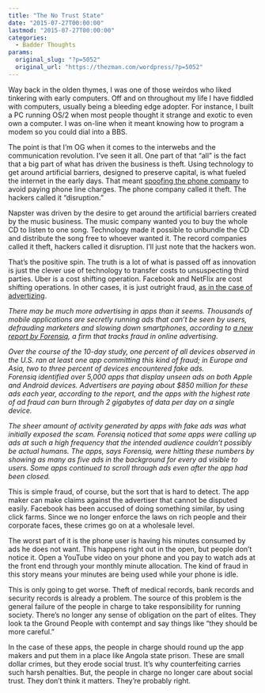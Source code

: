 ```yaml
---
title: "The No Trust State"
date: "2015-07-27T00:00:00"
lastmod: "2015-07-27T00:00:00"
categories:
  - Badder Thoughts
params:
  original_slug: "?p=5052"
  original_url: "https://thezman.com/wordpress/?p=5052"
---
```


Way back in the olden thymes, I was one of those weirdos who liked
tinkering with early computers. Off and on throughout my life I have
fiddled with computers, usually being a bleeding edge adopter. For
instance, I built a PC running OS/2 when most people thought it strange
and exotic to even own a computer. I was on-line when it meant knowing
how to program a modem so you could dial into a BBS.

The point is that I’m OG when it comes to the interwebs and the
communication revolution. I’ve seen it all. One part of that “all” is
the fact that a big part of what has driven the business is theft. Using
technology to get around artificial barriers, designed to preserve
capital, is what fueled the internet in the early days. That meant
<a href="https://en.wikipedia.org/wiki/Phreaking" rel="noopener"
target="_blank">spoofing the phone company</a> to avoid paying phone
line charges. The phone company called it theft. The hackers called it
“disruption.”

Napster was driven by the desire to get around the artificial barriers
created by the music business. The music company wanted you to buy the
whole CD to listen to one song. Technology made it possible to unbundle
the CD and distribute the song free to whoever wanted it. The record
companies called it theft, hackers called it disruption. I’ll just note
that the hackers won.

That’s the positive spin. The truth is a lot of what is passed off as
innovation is just the clever use of technology to transfer costs to
unsuspecting third parties. Uber is a cost shifting operation. Facebook
and NetFlix are cost shifting operations. In other cases, it is just
outright fraud, <a
href="http://www.bloomberg.com/news/articles/2015-07-23/thousands-of-apps-secretly-run-ads-that-users-can-t-see"
rel="noopener" target="_blank">as in the case of advertizing</a>.

*There may be much more advertising in apps than it seems. Thousands of
mobile applications are secretly running ads that can’t be seen by
users, defrauding marketers and slowing down smartphones, according to
<a href="http://forensiq.com/mobile-app-fraud-study"
data-web-url="http://forensiq.com/mobile-app-fraud-study" rel="noopener"
target="_blank">a new report by Forensiq</a>, a firm that tracks fraud
in online advertising.*

*Over the course of the 10-day study, one percent of all devices
observed in the U.S. ran at least one app committing this kind of fraud;
in Europe and Asia, two to three percent of devices encountered fake
ads. Forensiq identified over 5,000 apps that display unseen ads on both
Apple and Android devices. Advertisers are paying about $850 million for
these ads each year, according to the report, and the apps with the
highest rate of ad fraud can burn through 2 gigabytes of data per day on
a single device.*

*The sheer amount of activity generated by apps with fake ads was what
initially exposed the scam. Forensiq noticed that some apps were calling
up ads at such a high frequency that the intended audience couldn’t
possibly be actual humans. The apps, says Forensiq, were hitting these
numbers by showing as many as five ads in the background for every ad
visible to users. Some apps continued to scroll through ads even after
the app had been closed.*

This is simple fraud, of course, but the sort that is hard to detect.
The app maker can make claims against the advertiser that cannot be
disputed easily. Facebook has been accused of doing something similar,
by using click farms. Since we no longer enforce the laws on rich people
and their corporate faces, these crimes go on at a wholesale level.

The worst part of it is the phone user is having his minutes consumed by
ads he does not want. This happens right out in the open, but people
don’t notice it. Open a YouTube video on your phone and you pay to watch
ads at the front end through your monthly minute allocation. The kind of
fraud in this story means your minutes are being used while your phone
is idle.

This is only going to get worse. Theft of medical records, bank records
and security records is already a problem. The source of this problem is
the general failure of the people in charge to take responsibility for
running society. There’s no longer any sense of obligation on the part
of elites. They look ta the Ground People with contempt and say things
like “they should be more careful.”

In the case of these apps, the people in charge should round up the app
makers and put them in a place like Angola state prison. These are small
dollar crimes, but they erode social trust. It’s why counterfeiting
carries such harsh penalties. But, the people in charge no longer care
about social trust. They don’t think it matters. They’re probably right.
